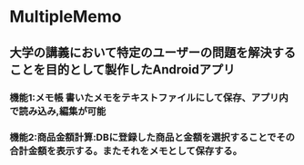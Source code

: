 # MultipleMemo
## 大学の講義において特定のユーザーの問題を解決することを目的として製作したAndroidアプリ
### 機能1:メモ帳 書いたメモをテキストファイルにして保存、アプリ内で読み込み,編集が可能
### 機能2:商品金額計算:DBに登録した商品と金額を選択することでその合計金額を表示する。またそれをメモとして保存する。
